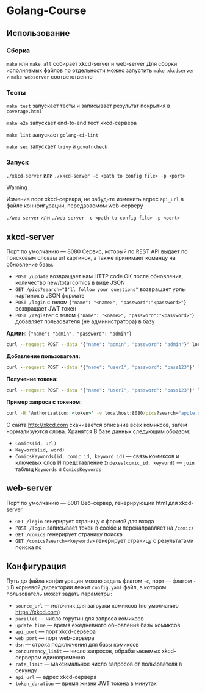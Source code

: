 # Golang-Course

## Использование
### Сборка
`make` или `make all` собирает xkcd-server и web-server
Для сборки исполняемых файлов по отдельности можно запустить `make xkcdserver` и `make webserver` соответственно

### Тесты
`make test` запускает тесты и записывает результат покрытия в `coverage.html`

`make e2e` запускает end-to-end тест xkcd-сервера

`make lint` запускает `golang-ci-lint`

`make sec` запускает `trivy` и `govulncheck`

### Запуск
`./xkcd-server` или `./xkcd-server -c <path to config file> -p <port>`

> [!WARNING]
> Изменив порт xkcd-сервкра, не забудьте изменить адрес `api_url` в файле коннфигурации, передаваемом web-серверу

`./web-server` или `./web-server -c <path to config file> -p <port>`

## xkcd-server
Порт по умолчанию &mdash; 8080
Сервис, который по REST API выдает по поисковым словам url картинок, a также принимает команду на обновление базы.
- `POST /update` возвращает нам HTTP code ОК после обновления, количество new/total comics в виде JSON
- `GET /pics?search="I'll follow your questions"` возвращает урлы картинок в JSON формате
- `POST /login` с телом `{"name": "<name>", "password":"<password>"}` возвращает JWT токен
- `POST /register` с телом `{"name": "<name>", "password":"<password>"}` добавляет пользователя (не администратора) в базу

**Админ**: `{"name": "admin", "password": "admin"}`
```cmd
curl --request POST --data '{"name": "admin", "password": "admin"}' localhost:8080/login
```

**Добавление пользователя:**
```cmd
curl --request POST --data '{"name": "user1", "password": "pass123"}' localhost:8080/register
```
**Получение токена:**
```cmd
curl --request POST --data '{"name": "user1", "password": "pass123"}' localhost:8080/login
```
**Пример запроса с токеном:**
```cmd
curl -H 'Authorization: <token>' -v localhost:8080/pics?search="apple,doctor"
```
С сайта http://xkcd.com  скачивается описание всех комиксов, затем нормализуются слова. Хранятся В базе данных следующим образом:
- `Comics(id, url)`
- `Keywords(id, word)`
- `ComicsKeywords(id, comic_id, keyword_id)` &mdash; связь комиксов и ключевых слов
  И представление `Indexes(comic_id, keyword)` &mdash; `join` таблиц `Keywords` и `ComicsKeywords` 

## web-server
Порт по умолчанию &mdash; 8081
Веб-сервер, генерирующий html для xkcd-server
- `GET /login` генерирует страницу с формой для входа
- `POST /login` записывает токен в cookie и перенаправляет на `/comics`
- `GET /comics` генерирует страницу поиска
- `GET /comics?search=<keywords>` генерирует страницу с результатами поиска по <keywords>

## Конфигурация
Путь до файла конфигурации можно задать флагом `-c`, порт &mdash; флагом `-p`
В корневой директории лежит `config.yaml` файл, в котором пользователь может задать параметры:
  - `source_url` &mdash; источник для загрузки комиксов (по умолчанию https://xkcd.com)
  - `parallel` &mdash; число горутин для запроса комиксов
  - `update_time` &mdash; время ежедневного обновления базы комиксов
  - `api_port` &mdash; порт xkcd-сервера
  - `web_port` &mdash; порт web-сервера
  - `dsn` &mdash; строка подключения для базы комиксов
  - `concurrency_limit` &mdash; число запросов, обрабатываемых xkcd-сервером единовременно
  - `rate_limit` &mdash; максимальное число запросов от пользователя в секунду
  - `api_url` &mdash; адрес xkcd-сервера
  - `token_duration` &mdash; время жизни JWT токена в минутах

